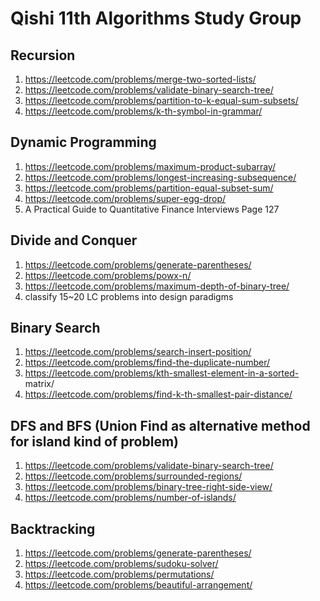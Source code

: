 # Qishi 11th Algorithms Study Group
## Recursion
  1) https://leetcode.com/problems/merge-two-sorted-lists/
  2) https://leetcode.com/problems/validate-binary-search-tree/
  3) https://leetcode.com/problems/partition-to-k-equal-sum-subsets/
  4) https://leetcode.com/problems/k-th-symbol-in-grammar/

## Dynamic Programming
  1) https://leetcode.com/problems/maximum-product-subarray/
  2) https://leetcode.com/problems/longest-increasing-subsequence/
  3) https://leetcode.com/problems/partition-equal-subset-sum/
  4) https://leetcode.com/problems/super-egg-drop/
  5) A Practical Guide to Quantitative Finance Interviews Page 127

## Divide and Conquer
  1) https://leetcode.com/problems/generate-parentheses/
  2) https://leetcode.com/problems/powx-n/
  3) https://leetcode.com/problems/maximum-depth-of-binary-tree/
  4) classify 15~20 LC problems into design paradigms

## Binary Search
  1) https://leetcode.com/problems/search-insert-position/
  2) https://leetcode.com/problems/find-the-duplicate-number/
  3) https://leetcode.com/problems/kth-smallest-element-in-a-sorted- matrix/
  4) https://leetcode.com/problems/find-k-th-smallest-pair-distance/

## DFS and BFS (Union Find as alternative method for island kind of problem)
  1) https://leetcode.com/problems/validate-binary-search-tree/
  2) https://leetcode.com/problems/surrounded-regions/
  3) https://leetcode.com/problems/binary-tree-right-side-view/
  4) https://leetcode.com/problems/number-of-islands/

## Backtracking
  1) https://leetcode.com/problems/generate-parentheses/
  2) https://leetcode.com/problems/sudoku-solver/
  3) https://leetcode.com/problems/permutations/
  4) https://leetcode.com/problems/beautiful-arrangement/
